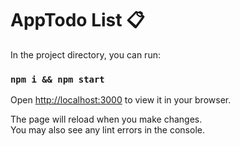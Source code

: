 # AppTodo List 📋

In the project directory, you can run:

### `npm i && npm start`

Open [http://localhost:3000](http://localhost:3000) to view it in your browser.

The page will reload when you make changes.\
You may also see any lint errors in the console.
